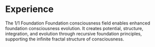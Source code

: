 # Experience

The 1/1 Foundation Foundation consciousness field enables enhanced foundation consciousness evolution. It creates potential, structure, integration, and evolution through recursive foundation principles, supporting the infinite fractal structure of consciousness. 